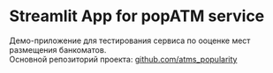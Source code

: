 # Streamlit App for popATM service
Демо-приложение для тестирования сервиса по ооценке мест размещения банкоматов.  
Основной репозиторий проекта: [github.com/atms_popularity](https://github.com/yugorshkov/atms_popularity)

